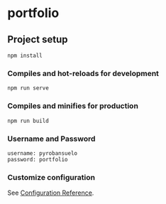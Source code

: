# portfolio

## Project setup
```
npm install
```

### Compiles and hot-reloads for development
```
npm run serve
```

### Compiles and minifies for production
```
npm run build
```

### Username and Password
```
username: pyrobansuelo
password: portfolio
```

### Customize configuration
See [Configuration Reference](https://cli.vuejs.org/config/).
